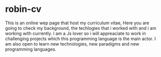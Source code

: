 # robin-cv
This is an online wep page that host my curriculum vitae, Here you are going to check my background, the techlogies that i worked with and i am working with currently.
I am a Js lover so i will appreaciate to work in challenging projects which this programming language is the main actor.
I am also open to learn new technologies, new paradigms and new programming languages.
